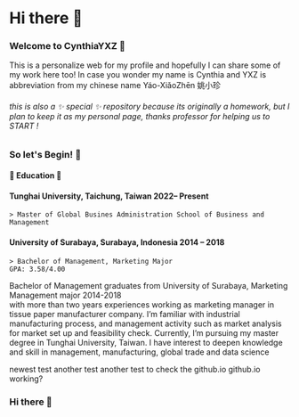 # Hi there 👋

### Welcome to CynthiaYXZ 👻

This is a personalize web for my profile and hopefully I can share some of my work here too!
In case you wonder my name is Cynthia and YXZ is abbreviation from my chinese name Yáo-XiǎoZhēn 姚小珍 
###### this is also a ✨ _special_ ✨ repository because its originally a homework, but I plan to keep it as my personal page, thanks professor for helping us to START !


### So let's Begin! 🚀
#### 🏫 Education 🏫
#### Tunghai University, Taichung, Taiwan	                2022– Present
    > Master of Global Busines Administration School of Business and Management

#### University of Surabaya, Surabaya, Indonesia 	                2014 – 2018
    > Bachelor of Management, Marketing Major
    GPA: 3.58/4.00





Bachelor of Management graduates from University of Surabaya, Marketing Management major     2014-2018  
 with more than two years experiences working as marketing manager in tissue paper manufacturer company. I’m familiar with industrial manufacturing process, and management activity such as market analysis for market set up and feasibility check. Currently, I’m pursuing my master degree in Tunghai University, Taiwan. I have interest to deepen knowledge and skill in management, manufacturing, global trade and data science


newest test
another test
another test to check the github.io
github.io working?

### Hi there 👋

<!--
**CynthiaYXZ/CynthiaYXZ** is a ✨ _special_ ✨ repository because its `README.md` (this file) appears on your GitHub profile.

Here are some ideas to get you started:

- 🔭 I’m currently working on ...
- 🌱 I’m currently learning ...
- 👯 I’m looking to collaborate on ...
- 🤔 I’m looking for help with ...
- 💬 Ask me about ...
- 📫 How to reach me: ...
- 😄 Pronouns: ...
- ⚡ Fun fact: ...